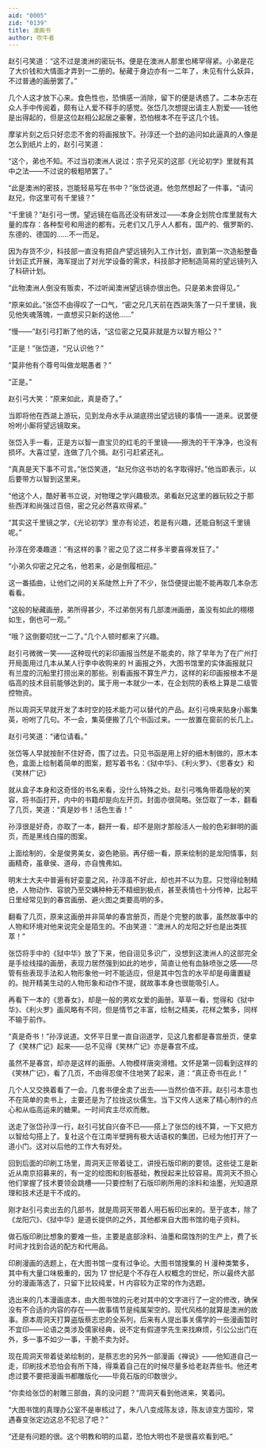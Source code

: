 ```yaml
---
aid: "0005"
zid: "0139"
title: 漫画书
author: 吹牛者
---
```


赵引弓笑道：“这不过是澳洲的密玩书。便是在澳洲人那里也稀罕得紧。小弟是花了大价钱和大情面才弄到一二册的。秘藏于身边亦有一二年了，未见有什么妖异，不过普通的画册罢了。”

几个人这才放下心来。食色性也，恐惧感一消除，留下的便是诱惑了。二本杂志在众人手中传阅着，颇有让人爱不释手的感觉。张岱几次想提出请主人割爱——钱他是出得起的，但是这位赵相公起居之豪奢，恐怕根本不在乎这几个钱。

摩挲片刻之后只好恋恋不舍的将画报放下。孙淳还一个劲的追问如此逼真的人像是怎么到纸片上的，赵引弓笑道：

“这个，弟也不知。不过当初澳洲人说过：宗子兄买的这部《光论初学》里就有其中之法——不过说的极粗陋罢了。”

“此是澳洲的密技，岂能轻易写在书中？”张岱说道。他忽然想起了一件事，“请问赵兄，你这里可有千里镜？”

“千里镜？”赵引弓一愣。望远镜在临高还没有研发过——本身企划院仓库里就有大量的库存：各种型号和用途的都有。元老们又几乎人人都有，国产的、俄罗斯的、东德的、德国的……不一而足。

因为存货不少，科技部一直没有把自产望远镜列入工作计划，直到第一次造船整备计划正式开展，海军提出了对光学设备的需求，科技部才把制造简易的望远镜列入了科研计划。

“此物澳洲人倒没有贩卖，不过听闻澳洲望远镜亦很出色。只是弟未尝得见。”

“原来如此。”张岱不由得叹了一口气，“密之兄几天前在西湖失落了一只千里镜，我见他失魂落魄，一直想买只新的送他……”

“慢——”赵引弓打断了他的话，“这位密之兄莫非就是方以智方相公？”

“正是！”张岱道，“兄认识他？”

“莫非他有个尊号叫做龙眠愚者？”

“正是。”

赵引弓大笑：“原来如此，真是奇了。”

当即将他在西湖上游玩，见到龙舟水手从湖底捞出望远镜的事情一一道来。说罢便吩咐小厮将望远镜取来。

张岱入手一看，正是方以智一直宝贝的红毛的千里镜——擦洗的干干净净，也没有损坏。大喜过望，连做了几个揖。赵引弓赶紧还礼。

“真真是天下事不可言。”张岱笑道，“赵兄你这书坊的名字取得好。”他当即表示，以后要带方以智到这里来。

“他这个人，酷好著书立说，对物理之学兴趣极浓。弟看赵兄这里的器玩较之于那些西洋和尚强过百倍，密之兄必然喜欢得紧。”

“其实这千里镜之学，《光论初学》里亦有论述，若是有兴趣，还能自制这千里镜呢。”

孙淳在旁凑趣道：“有这样的事？密之见了这二样多半要喜得发狂了。”

“小弟久仰密之兄之名，他若来，必是倒履相迎。”

这一番插曲，让他们之间的关系陡然上升了不少，张岱便提出能不能再取几本杂志看看。

“这般的秘藏画册，弟所得甚少，不过弟倒另有几部澳洲画册，虽没有如此的栩栩如生，倒也可一观。”

“哦？这倒要叨扰一二了。”几个人顿时都来了兴趣。

赵引弓微微一笑——这种现代的彩印画报当然是不能卖的，除了早年为了在广州打开局面用过几本从某人行李中收购来的 H 画报之外，大图书馆里的实体画报就只有兰度的沉船里打捞出来的那些。别看画报不算生产力，这样的彩印画报根本不是临高的技术目前能够达到的。属于用一本就少一本，在企划院的表格上算是二级管控物资。

所以周洞天早就开发了本时空的技术能力可以替代的产品。赵引弓唤来贴身小厮集英，吩咐了几句。不一会，集英便搬了几个书函过来。一一放置在窗前的长几上。

赵引弓笑道：“诸位请看。”

张岱等人早就按耐不住好奇，围了过去。只见书函是用上好的细木制做的，原木本色，盒面上绘制着简单的图案，题写着书名：《狱中华》、《利火罗》、《思春女》和《笑林广记》

就从盒子本身和这奇怪的书名来看，没什么特殊之处。赵引弓嘴角带着隐秘的笑容，将书函打开，内中的书籍却是向左开页。封面亦很简略。张岱取了一本，翻看了几页，笑道：“真是妙书！活色生香！”

孙淳很是好奇，亦取了一本，翻开一看，却不是刚才那般活人一般的色彩鲜明的画页，而是黑线白描的图案。

上面绘制的，全是俊男美女，姿色艳丽。再仔细一看，原来绘制的是龙阳情事，刻画精奇，虽章侯、道母，亦自愧弗如。

明末士大夫中普遍有好娈童之风，孙淳虽不好此，却也并不以为意。只觉得绘制精绝，人物动作、容貌乃至交媾种种无不精细到极点，甚至表情也十分传神，比起平日里经常见到的春宫画册、避火图之类要高明的多。

翻看了几页，原来这画册并非简单的春宫册页，而是个完整的故事，虽然故事中的人物和环境对他来说完全是陌生的。不由笑道：“澳洲人的龙阳之好也是出类拔萃！”

张岱将手中的《狱中华》放了下来，他自诩见多识广，没想到这澳洲人的这部完全是手绘线描的画册，表现力居然强到如此的地步，简直让他有血脉喷张之感——尽管有些表现手法和人物形象他一时不能适应，但是其中包含的水平却是毋庸置疑的。抛开精美生动的人物形象和动作不提，就故事本身也很能吸引人。

再看下一本的《思春女》，却是一般的男欢女爱的画册。草草一看，觉得和《狱中华》、《利火罗》画风略有不同，但是情节之丰富，绘制之精美，花样之繁多，同样不输于前作。

“真是奇书！”孙淳说道。文怀平日里一直自诩道学，见这几套都是春宫册页，便拿了《笑林广记》起来——总不见得《笑林广记》亦是春宫不成。

虽然不是春宫，却亦是这样的画册。人物模样唐突滑稽。文怀是第一回看到这样的《笑林广记》，看了几页，不由得忍俊不住地笑了起来，道：“真正奇书在此！”

几个人又交换着看了一会。几套书便全卖了出去——当然价值不菲。赵引弓本意也不在简单的卖书上，主要还是为了拉拢这伙儒生。当下又传人送来了精心制作的点心和从临高运来的糖果。一时间宾主尽欢而散。

送走了张岱孙淳一行，赵引弓犹自兴奋不已——搭上了张岱的线不算，一下又把方以智给勾搭上了。复社这个在江南半壁拥有极大话语权的集团，已经为他打开了一道小门。这对以后他的工作大有好处。

回到后面的印刷工场里，周洞天正带着徒工，讲授石版印刷的要领。这些徒工是新近从南京招募来的，有一定的绘图和刻板基础，教授起来比较容易。周洞天不担心他们掌握了技术要领会跳槽——只要控制了石版印刷所用的涂料和油墨，光知道原理和技术还是干不成的。

刚才赵引弓卖出去的几部书，就是周洞天带着人用石板印出来的。至于底本，除了《龙阳穴》、《狱中华》是道长提供的之外，其他都来自大图书馆的电子资料。

做石版印刷比想象的要难一些，主要是底部涂料、油墨和腐蚀剂的生产上，费了长时间才找到合适的配方和代用品。

印刷漫画的选题上，在大图书馆一度有过争论。大图书馆搜集的 H 漫种类繁多，其中有大量口味极重的，因为 17 世纪是个不存在人权概念的世纪，所以最终大部分的漫画落选了，只留下比较纯爱，H 内容较为正常的作为选题。

选出来的几本漫画底本，由大图书馆的元老对其中的文字进行了一定的修改，确保没有不合适的内容的存在——故事情节是纯属架空的。现代风格的就算是澳洲的故事。原本周洞天打算盗版蔡志忠的全系列，后来有人提出事关儒学的一些漫画暂时不宜印——论语之类涉及儒家经典，说不定有假道学先生来找麻烦，引公公出门在外，多一事不如少一事，干脆不卖为好。

现在周洞天带着徒弟绘制的，是蔡志忠的另外一部漫画《禅说》——他知道自己一走，印刷技术恐怕会有所下降，得乘着自己在的时候尽量多给老赵弄些书。他还考虑过要不要把漫画书都雕版化——毕竟石版的印数很少。

“你卖给张岱的射雕三部曲，真的没问题？”周洞天看到他进来，笑着问。

“大图书馆的真理办公室不是审核过了，朱八八变成陈友谅，陈友谅变方国珍，常遇春变张定边这总不犯忌了吧？”

“还是有问题的很。这个明教和明的瓜葛，恐怕大明也不是很喜欢看到吧。”
